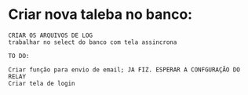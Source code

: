 # Criar nova taleba no banco:

```
CRIAR OS ARQUIVOS DE LOG 
trabalhar no select do banco com tela assincrona

TO DO:
 
Criar função para envio de email; JA FIZ. ESPERAR A CONFGURAÇÃO DO RELAY
Criar tela de login


```